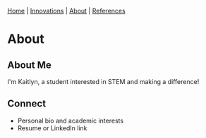 [Home](index.md) | [Innovations](innovations.md) | [About](aboutME.md) | [References](resources.md)

# About

## About Me
I'm Kaitlyn, a student interested in STEM and making a difference!

## Connect
- Personal bio and academic interests
- Resume or LinkedIn link 
